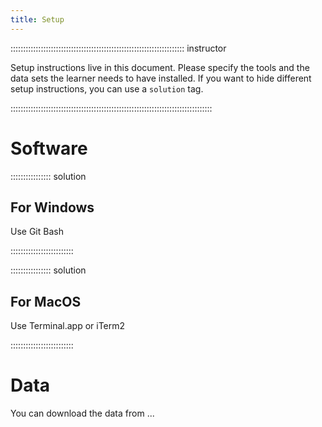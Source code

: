 ```yaml
---
title: Setup
---
```



::::::::::::::::::::::::::::::::::::::::::::::::::::::::::::::::::::: instructor

Setup instructions live in this document. Please specify the tools and the
data sets the learner needs to have installed. If you want to hide different
setup instructions, you can use a `solution` tag.

::::::::::::::::::::::::::::::::::::::::::::::::::::::::::::::::::::::::::::::::

# Software


:::::::::::::::: solution

## For Windows

Use Git Bash

:::::::::::::::::::::::::

:::::::::::::::: solution

## For MacOS

Use Terminal.app or iTerm2

:::::::::::::::::::::::::


# Data

You can download the data from ...
